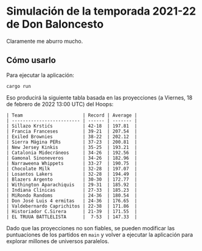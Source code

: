 # Simulación de la temporada 2021-22 de Don Baloncesto

Claramente me aburro mucho.

## Cómo usarlo

Para ejecutar la aplicación:

```
cargo run
```

Eso producirá la siguiente tabla basada en las proyecciones (a Viernes, 18 de febrero de 2022 13:00 UTC) del Hoops:

```
| Team                      | Record | Average |
| ------------------------- | ------ | ------- |
| Sillazo Krstićs           | 42-18  | 197.81  |
| Francia Franceses         | 39-21  | 207.54  |
| Exiled Brownies           | 38-22  | 202.12  |
| Sierra Mágina PERs        | 37-23  | 200.81  |
| New Jersey Kinkis         | 35-25  | 193.21  |
| Catalonia Midecráneos     | 34-26  | 192.56  |
| Gamonal Sinoneveros       | 34-26  | 182.96  |
| Narraweena Whippets       | 33-27  | 190.75  |
| Chocolate Milk            | 32-28  | 197.07  |
| Losantos Lakers           | 32-28  | 194.49  |
| Blazers Argento           | 30-30  | 172.77  |
| Withington Aparachiquis   | 29-31  | 185.92  |
| Indiana Clínicas          | 27-33  | 185.23  |
| MiRondo Randoms           | 24-36  | 180.54  |
| Don José Luis 4 ermitas   | 24-36  | 176.65  |
| Valdebernardo Caprichitos | 22-38  | 171.86  |
| Historiador C.Sirera      | 21-39  | 171.55  |
| EL TRUUA BATTLELISTA      |  7-53  | 147.33  |
```

Dado que las proyecciones no son fiables, se pueden modificar las puntuaciones de los partidos en `main` y volver a ejecutar la aplicación para explorar millones de universos paralelos.
